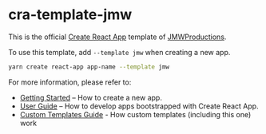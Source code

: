 # cra-template-jmw

This is the official [Create React App](https://github.com/facebook/create-react-app) template of [JMWProductions](https://github.com/JMWProductions).

To use this template, add `--template jmw` when creating a new app.

```sh
yarn create react-app app-name --template jmw
```

For more information, please refer to:

- [Getting Started](https://create-react-app.dev/docs/getting-started) – How to create a new app.
- [User Guide](https://create-react-app.dev) – How to develop apps bootstrapped with Create React App.
- [Custom Templates Guide](https://create-react-app.dev/docs/custom-templates/) - How custom templates (including this one) work
